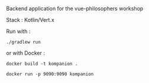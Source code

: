 Backend application for the vue-philosophers workshop 

Stack : Kotlin/Vert.x

Run with :

```
./gradlew run
```

or with Docker :
```
docker build -t kompanion .

docker run -p 9090:9090 kompanion
```